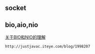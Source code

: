 ## socket

## bio,aio,nio



[关于BIO和NIO的理解](https://www.cnblogs.com/zedosu/p/6666984.html)



````aidl
http://justjavac.iteye.com/blog/1998207

````